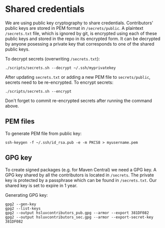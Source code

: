 # Shared credentials

We are using public key cryptography to share credentials. Contributors' public keys are
stored in PEM format in `/secrets/public`. A plaintext `/secrets.txt` file, which is ignored
by git, is encrypted using each of these public keys and stored in the repo in its encrypted
form. It can be decrypted by anyone posessing a private key that corresponds to one of the
shared public keys.

To decrypt secrets (overwriting `/secrets.txt`):

```
./scripts/secrets.sh --decrypt ~/.ssh/myprivatekey
```

After updating `secrets.txt` or adding a new PEM file to `secrets/public`, secrets need to be
re-encrypted. To encrypt secrets:

```
./scripts/secrets.sh --encrypt
```

Don't forget to commit re-encrypted secrets after running the command above.

## PEM files

To generate PEM file from public key:

```
ssh-keygen -f ~/.ssh/id_rsa.pub -e -m PKCS8 > myusername.pem
```

## GPG key

To create signed packages (e.g. for Maven Central) we need a GPG key. A GPG key shared by all
the contributors is located in `/secrets`. The private key is protected by a passphrase which 
can be found in `/secrets.txt`. Our shared key is set to expire in 1 year.

Generating GPG key:

    gpg2 --gen-key
    gpg2 --list-keys
    gpg2 --output hsluvcontributors_pub.gpg --armor --export 381DF082
    gpg2 --output hsluvcontributors_sec.gpg --armor --export-secret-key 381DF082
